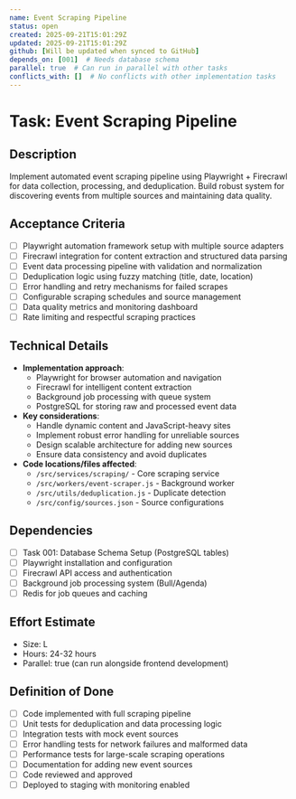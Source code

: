 ```yaml
---
name: Event Scraping Pipeline
status: open
created: 2025-09-21T15:01:29Z
updated: 2025-09-21T15:01:29Z
github: [Will be updated when synced to GitHub]
depends_on: [001]  # Needs database schema
parallel: true  # Can run in parallel with other tasks
conflicts_with: []  # No conflicts with other implementation tasks
---
```


# Task: Event Scraping Pipeline

## Description
Implement automated event scraping pipeline using Playwright + Firecrawl for data collection, processing, and deduplication. Build robust system for discovering events from multiple sources and maintaining data quality.

## Acceptance Criteria
- [ ] Playwright automation framework setup with multiple source adapters
- [ ] Firecrawl integration for content extraction and structured data parsing
- [ ] Event data processing pipeline with validation and normalization
- [ ] Deduplication logic using fuzzy matching (title, date, location)
- [ ] Error handling and retry mechanisms for failed scrapes
- [ ] Configurable scraping schedules and source management
- [ ] Data quality metrics and monitoring dashboard
- [ ] Rate limiting and respectful scraping practices

## Technical Details
- **Implementation approach**:
  - Playwright for browser automation and navigation
  - Firecrawl for intelligent content extraction
  - Background job processing with queue system
  - PostgreSQL for storing raw and processed event data
- **Key considerations**:
  - Handle dynamic content and JavaScript-heavy sites
  - Implement robust error handling for unreliable sources
  - Design scalable architecture for adding new sources
  - Ensure data consistency and avoid duplicates
- **Code locations/files affected**:
  - `/src/services/scraping/` - Core scraping service
  - `/src/workers/event-scraper.js` - Background worker
  - `/src/utils/deduplication.js` - Duplicate detection
  - `/src/config/sources.json` - Source configurations

## Dependencies
- [ ] Task 001: Database Schema Setup (PostgreSQL tables)
- [ ] Playwright installation and configuration
- [ ] Firecrawl API access and authentication
- [ ] Background job processing system (Bull/Agenda)
- [ ] Redis for job queues and caching

## Effort Estimate
- Size: L
- Hours: 24-32 hours
- Parallel: true (can run alongside frontend development)

## Definition of Done
- [ ] Code implemented with full scraping pipeline
- [ ] Unit tests for deduplication and data processing logic
- [ ] Integration tests with mock event sources
- [ ] Error handling tests for network failures and malformed data
- [ ] Performance tests for large-scale scraping operations
- [ ] Documentation for adding new event sources
- [ ] Code reviewed and approved
- [ ] Deployed to staging with monitoring enabled